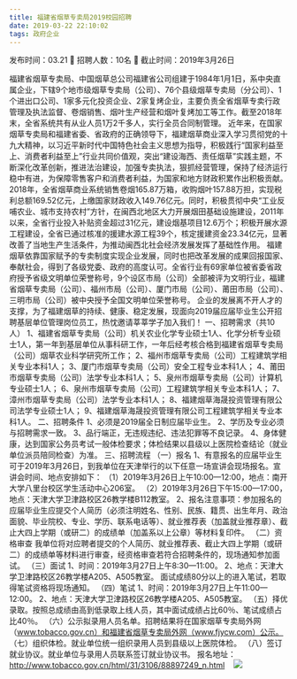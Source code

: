 ```yaml
---
title: 福建省烟草专卖局2019校园招聘
date: 2019-03-22 22:10:02
tags: 政府企业
---
```

发布时间：03.21   🌟   招聘人数：10名   🌈   截止时间：2019年3月26日
<!-- more -->
福建省烟草专卖局、中国烟草总公司福建省公司组建于1984年1月1日，系中央直属企业，下辖9个地市级烟草专卖局（公司）、76个县级烟草专卖局（分公司）、1个进出口公司、1家多元化投资企业、2家复烤企业，主要负责全省烟草专卖行政管理及执法监督、卷烟销售、烟叶生产经营和烟叶复烤加工等工作。截至2018年末，全省系统共有从业人员1万2千多人，实行全员合同制管理。
近年来，在国家烟草专卖局和福建省委、省政府的正确领导下，福建烟草商业深入学习贯彻党的十九大精神，以习近平新时代中国特色社会主义思想为指导，积极践行“国家利益至上、消费者利益至上”行业共同价值观，突出“建设海西、责任烟草”实践主题，不断深化改革创新，推进法治建设，加强专卖执法，狠抓经营管理，保持了经济运行稳中有进，为保障零售客户和消费者利益，为国家和地方财政积累作出积极贡献。2018年，全省烟草商业系统销售卷烟165.87万箱，收购烟叶157.88万担，实现税利总额169.52亿元，上缴国家财政收入149.76亿元。同时，积极贯彻中央“工业反哺农业、城市支持农村”方针，在闽西北地区大力开展烟田基础设施建设，2011年以来，全省行业投入补贴资金超过31亿元，建设烟基项目12.6万个；积极开展水源工程建设，全省已通过核准的援建水源工程39个，核定援建资金23.34亿元，显著改善了当地生产生活条件，为推动闽西北社会经济发展发挥了基础性作用。
福建烟草依靠国家赋予的专卖制度实现企业发展，同时也把改革发展的成果回报国家、奉献社会，得到了各级党委、政府的高度认可。全省行业有69家单位被省委省政府授予省级文明单位荣誉称号，9个设区市局（公司）全部被评为文明行业，福建省烟草专卖局（公司）、福州市局（公司）、厦门市局（公司）、莆田市局（公司）、三明市局（公司）被中央授予全国文明单位荣誉称号。
企业的发展离不开人才的支撑，为了福建烟草的持续、健康、稳定发展，现面向2019届应届毕业生公开招聘基层单位管理岗位员工，热忱邀请莘莘学子加入我们！
一、招聘需求（共10人）
1、福建省烟草专卖局（公司）机关农业化学专业硕士1人、化学分析专业硕士1人，第一年到基层单位从事科研工作，一年后经考核合格到福建省烟草专卖局（公司）烟草农业科学研究所工作；
2、福州市烟草专卖局（公司）工程建筑学相关专业本科1人；
3、厦门市烟草专卖局（公司）安全工程专业本科1人；
4、莆田市烟草专卖局（公司）法学专业本科1人；
5、泉州市烟草专卖局（公司）计算机专业硕士1人；
6、泉州市烟草专卖局（公司）工程建筑学相关专业本科1人；
7、漳州市烟草专卖局（公司）法学专业本科1人；
8、福建烟草海晟投资管理有限公司法学专业硕士1人；
9、福建烟草海晟投资管理有限公司工程建筑学相关专业本科1人。
二、招聘条件
1、必须是2019届全日制应届毕业生。
2、学历及专业必须与招聘需求一致。
3、品行端正，无违规违纪、违法犯罪等不良记录。
4、身体健康，达到国家公务员考试一般体检要求；体检结果以县级以上医院检查结论（就业单位派员陪同检查）为准。
三、招聘流程
（一）报名
1、有意报名的应届毕业生可于2019年3月26日，到我单位在天津举行的以下任意一场宣讲会现场报名。宣讲会时间、地点安排如下：
（1）2019年3月26日上午10:00—12:00，地点：南开大学八里台校区学生活动中心206室。
（2）2019年3月26日下午15:00—17:00，地点：天津大学卫津路校区26教学楼B112教室。
2、报名注意事项：参加报名的应届毕业生应提交个人简历（必须注明姓名、性别、民族、籍贯、出生年月、政治面貌、毕业院校、专业、学历、联系电话等）、就业推荐表（加盖就业推荐章）、截止大四上学期（或研二）的成绩单（加盖系以上公章）等材料复印件。
（二）资格审查
我单位将对应聘者提交的个人简历、就业推荐表、截止大四上学期（或研二）的成绩单等材料进行审查，经资格审查若符合招聘条件的，现场通知参加面试。
（三）面试
1、时间：2019年3月27日上午8:30—11:00。
2、地点：天津大学卫津路校区26教学楼A205、A505教室。
面试成绩80分以上的进入笔试，若取得笔试资格将现场通知。
（四）笔试
1、时间：2019年3月27日上午11:00—12:00。
2、地点：天津大学卫津路校区26教学楼A205、A505教室。
（五）择优录取。按照总成绩由高到低录取上线人员，其中面试成绩占比60％、笔试成绩占比40％。
（六）公示拟录用人员名单。招聘结果将在国家烟草专卖局外网（www.tobacco.gov.cn）和福建省烟草专卖局外网（www.fjycw.com）公示。
（七）组织体检。就业单位统一组织录用人员到县级以上医院体检。
（八）签订就业协议。就业单位与录用人员联系签订就业协议书。
报名地址：
http://www.tobacco.gov.cn/html/31/3106/88897249_n.html
 
 ![](https://cdn.weiweiblog.cn/20181015134814.png)